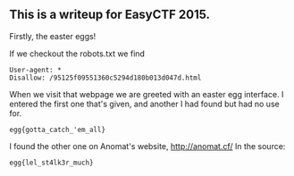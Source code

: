 This is a writeup for EasyCTF 2015. 
-------------------------
Firstly, the easter eggs!


If we checkout the robots.txt we find
```
User-agent: *
Disallow: /95125f09551360c5294d180b013d047d.html
```
When we visit that webpage we are greeted with an easter egg interface. I entered the first one that's given, and another I had found but had no use for.
```
egg{gotta_catch_'em_all}
```
I found the other one on Anomat's website, http://anomat.cf/ In the source:
```
egg{lel_st4lk3r_much}
```
